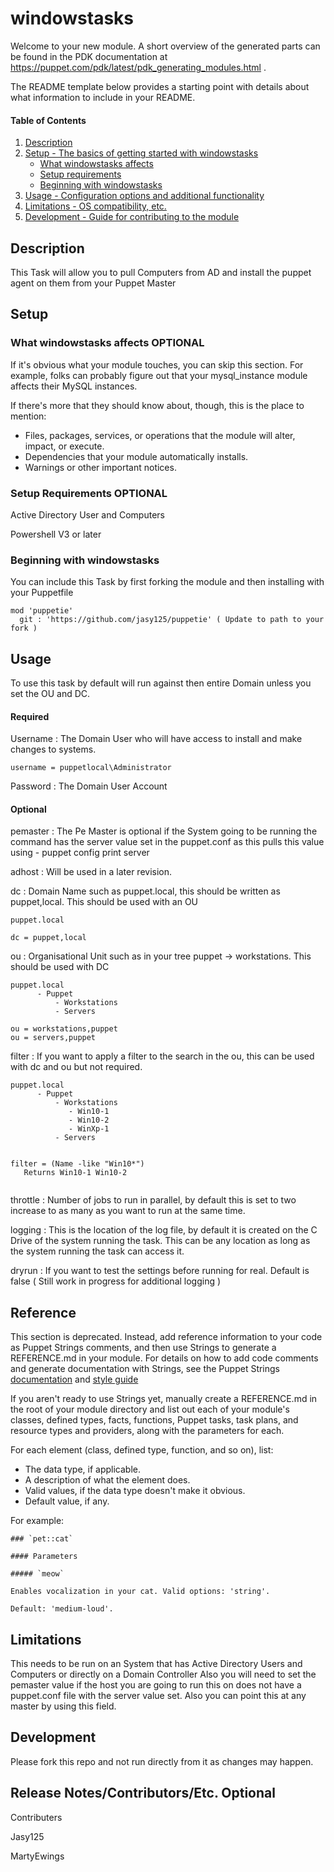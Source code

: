# windowstasks

Welcome to your new module. A short overview of the generated parts can be found in the PDK documentation at https://puppet.com/pdk/latest/pdk_generating_modules.html .

The README template below provides a starting point with details about what information to include in your README.

#### Table of Contents

1. [Description](#description)
2. [Setup - The basics of getting started with windowstasks](#setup)
    * [What windowstasks affects](#what-windowstasks-affects)
    * [Setup requirements](#setup-requirements)
    * [Beginning with windowstasks](#beginning-with-windowstasks)
3. [Usage - Configuration options and additional functionality](#usage)
4. [Limitations - OS compatibility, etc.](#limitations)
5. [Development - Guide for contributing to the module](#development)

## Description

This Task will allow you to pull Computers from AD and install the puppet agent on them from your Puppet Master

## Setup

### What windowstasks affects **OPTIONAL**

If it's obvious what your module touches, you can skip this section. For example, folks can probably figure out that your mysql_instance module affects their MySQL instances.

If there's more that they should know about, though, this is the place to mention:

* Files, packages, services, or operations that the module will alter, impact, or execute.
* Dependencies that your module automatically installs.
* Warnings or other important notices.

### Setup Requirements **OPTIONAL**

Active Directory User and Computers

Powershell V3 or later

### Beginning with windowstasks

You can include this Task by first forking the module and then installing with your Puppetfile

```
mod 'puppetie'
  git : 'https://github.com/jasy125/puppetie' ( Update to path to your fork )
```

## Usage

To use this task by default will run against then entire Domain unless you set the OU and DC.

#### Required

Username : The Domain User who will have access to install and make changes to systems.

```
username = puppetlocal\Administrator
```

Password : The Domain User Account

#### Optional

pemaster : The Pe Master is optional if the System going to be running the command has the server value set in the puppet.conf as this pulls this value using - puppet config print server

adhost : Will be used in a later revision.

dc : Domain Name such as puppet.local, this should be written as puppet,local. This should be used with an OU

```
puppet.local

dc = puppet,local
```

ou : Organisational Unit such as in your tree puppet -> workstations. This should be used with DC

```
puppet.local 
      - Puppet
          - Workstations
          - Servers

ou = workstations,puppet
ou = servers,puppet
```

filter : If you want to apply a filter to the search in the ou, this can be used with dc and ou but not required.

```
puppet.local 
      - Puppet
          - Workstations
             - Win10-1
             - Win10-2
             - WinXp-1
          - Servers


filter = (Name -like "Win10*")
   Returns Win10-1 Win10-2
       
```

throttle : Number of jobs to run in parallel, by default this is set to two increase to as many as you want to run at the same time.

logging : This is the location of the log file, by default it is created on the C Drive of the system running the task. This can be any location as long as the system running the task can access it.

dryrun : If you want to test the settings before running for real. Default is false ( Still work in progress for additional logging )

## Reference

This section is deprecated. Instead, add reference information to your code as Puppet Strings comments, and then use Strings to generate a REFERENCE.md in your module. For details on how to add code comments and generate documentation with Strings, see the Puppet Strings [documentation](https://puppet.com/docs/puppet/latest/puppet_strings.html) and [style guide](https://puppet.com/docs/puppet/latest/puppet_strings_style.html)

If you aren't ready to use Strings yet, manually create a REFERENCE.md in the root of your module directory and list out each of your module's classes, defined types, facts, functions, Puppet tasks, task plans, and resource types and providers, along with the parameters for each.

For each element (class, defined type, function, and so on), list:

  * The data type, if applicable.
  * A description of what the element does.
  * Valid values, if the data type doesn't make it obvious.
  * Default value, if any.

For example:

```
### `pet::cat`

#### Parameters

##### `meow`

Enables vocalization in your cat. Valid options: 'string'.

Default: 'medium-loud'.
```



## Limitations

This needs to be run on an System that has Active Directory Users and Computers or directly on a Domain Controller
Also you will need to set the pemaster value if the host you are going to run this on does not have a puppet.conf file with the server value set. Also you can point this at any master by using this field.

## Development

Please fork this repo and not run directly from it as changes may happen.

## Release Notes/Contributors/Etc. **Optional**

Contributers 


  Jasy125

  MartyEwings
